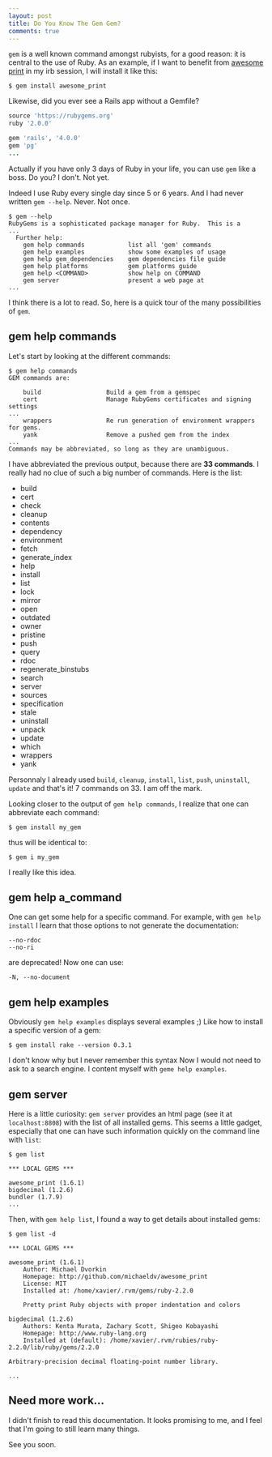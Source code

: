 ```yaml
---
layout: post
title: Do You Know The Gem Gem?
comments: true
---
```


`gem` is a well known command amongst rubyists, for a good reason:
it is central to the use of Ruby.
As an example, if I want to benefit from 
[awesome print](https://github.com/michaeldv/awesome_print) in my irb session,
I will install it like this:

    $ gem install awesome_print

Likewise, did you ever see a Rails app without a Gemfile?

``` ruby
source 'https://rubygems.org'
ruby '2.0.0'

gem 'rails', '4.0.0'
gem 'pg'
...
```

Actually if you have only 3 days of Ruby in your life, you can use `gem` like
a boss. Do you? I don't. Not yet.

Indeed I use Ruby every single day since 5 or 6 years. And I had never written
`gem --help`. Never. Not once.

    $ gem --help
    RubyGems is a sophisticated package manager for Ruby.  This is a
    ...
      Further help:
        gem help commands            list all 'gem' commands
        gem help examples            show some examples of usage
        gem help gem_dependencies    gem dependencies file guide
        gem help platforms           gem platforms guide
        gem help <COMMAND>           show help on COMMAND
        gem server                   present a web page at
    ...

I think there is a lot to read. So, here is a quick tour of the many possibilities of `gem`.

## gem help commands

Let's start by looking at the different commands:

    $ gem help commands
    GEM commands are:

        build                  Build a gem from a gemspec
        cert                   Manage RubyGems certificates and signing settings
    ...
        wrappers               Re run generation of environment wrappers for gems.
        yank                   Remove a pushed gem from the index
    ...
    Commands may be abbreviated, so long as they are unambiguous.

I have abbreviated the previous output, because there are **33 commands**.
I really had no clue of such a big number of commands. Here is the list:

- build
- cert
- check
- cleanup
- contents
- dependency
- environment
- fetch
- generate_index
- help
- install
- list
- lock
- mirror
- open
- outdated
- owner
- pristine
- push
- query
- rdoc
- regenerate_binstubs
- search
- server
- sources
- specification
- stale
- uninstall
- unpack
- update
- which
- wrappers
- yank

Personnaly I already used `build`, `cleanup`, `install`, `list`,
`push`, `uninstall`, `update` and that's it! 7 commands on 33.
I am off the mark.

Looking closer to the output of `gem help commands`, I realize that one can
abbreviate each command:

    $ gem install my_gem

thus will be identical to:

    $ gem i my_gem

I really like this idea.

## gem help a_command

One can get some help for a specific command.
For example, with `gem help install` I learn that those options to not generate
the documentation:

    --no-rdoc
    --no-ri

are deprecated! Now one can use:

    -N, --no-document

## gem help examples

Obviously `gem help examples` displays several examples ;)
Like how to install a specific version of a gem:

    $ gem install rake --version 0.3.1

I don't know why but I never remember this syntax
Now I would not need to ask to a search engine.
I content myself with `geme help examples`.

## gem server

Here is a little curiosity: `gem server` provides an html page (see it at
`localhost:8808`) with the list of all installed gems.
This seems a little gadget, especially that one can have such information quickly on the command line with `list`:

    $ gem list

    *** LOCAL GEMS ***

    awesome_print (1.6.1)
    bigdecimal (1.2.6)
    bundler (1.7.9)
    ...

Then, with `gem help list`, I found a way to get details about installed gems:

    $ gem list -d

    *** LOCAL GEMS ***

    awesome_print (1.6.1)
        Author: Michael Dvorkin
        Homepage: http://github.com/michaeldv/awesome_print
        License: MIT
        Installed at: /home/xavier/.rvm/gems/ruby-2.2.0

        Pretty print Ruby objects with proper indentation and colors

    bigdecimal (1.2.6)
        Authors: Kenta Murata, Zachary Scott, Shigeo Kobayashi
        Homepage: http://www.ruby-lang.org
        Installed at (default): /home/xavier/.rvm/rubies/ruby-2.2.0/lib/ruby/gems/2.2.0

    Arbitrary-precision decimal floating-point number library.

    ...

## Need more work…

I didn't finish to read this documentation. It looks promising to me, and I
feel that I'm going to still learn many things.

See you soon.
